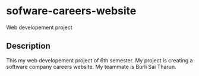 # sofware-careers-website
Web developement project 

**Description**
-
This my web developement project of 6th semester. My project is creating a software company careers website.
My teammate is Burli Sai Tharun.

